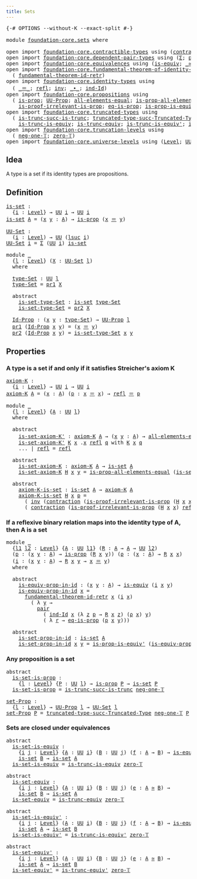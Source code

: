 ```yaml
---
title: Sets
---
```


<pre class="Agda"><a id="30" class="Symbol">{-#</a> <a id="34" class="Keyword">OPTIONS</a> <a id="42" class="Pragma">--without-K</a> <a id="54" class="Pragma">--exact-split</a> <a id="68" class="Symbol">#-}</a>

<a id="73" class="Keyword">module</a> <a id="80" href="foundation-core.sets.html" class="Module">foundation-core.sets</a> <a id="101" class="Keyword">where</a>

<a id="108" class="Keyword">open</a> <a id="113" class="Keyword">import</a> <a id="120" href="foundation-core.contractible-types.html" class="Module">foundation-core.contractible-types</a> <a id="155" class="Keyword">using</a> <a id="161" class="Symbol">(</a><a id="162" href="foundation-core.contractible-types.html#1438" class="Function">contraction</a><a id="173" class="Symbol">)</a>
<a id="175" class="Keyword">open</a> <a id="180" class="Keyword">import</a> <a id="187" href="foundation-core.dependent-pair-types.html" class="Module">foundation-core.dependent-pair-types</a> <a id="224" class="Keyword">using</a> <a id="230" class="Symbol">(</a><a id="231" href="foundation-core.dependent-pair-types.html#515" class="Record">Σ</a><a id="232" class="Symbol">;</a> <a id="234" href="foundation-core.dependent-pair-types.html#588" class="InductiveConstructor">pair</a><a id="238" class="Symbol">;</a> <a id="240" href="foundation-core.dependent-pair-types.html#605" class="Field">pr1</a><a id="243" class="Symbol">;</a> <a id="245" href="foundation-core.dependent-pair-types.html#617" class="Field">pr2</a><a id="248" class="Symbol">)</a>
<a id="250" class="Keyword">open</a> <a id="255" class="Keyword">import</a> <a id="262" href="foundation-core.equivalences.html" class="Module">foundation-core.equivalences</a> <a id="291" class="Keyword">using</a> <a id="297" class="Symbol">(</a><a id="298" href="foundation-core.equivalences.html#1556" class="Function">is-equiv</a><a id="306" class="Symbol">;</a> <a id="308" href="foundation-core.equivalences.html#1621" class="Function Operator">_≃_</a><a id="311" class="Symbol">)</a>
<a id="313" class="Keyword">open</a> <a id="318" class="Keyword">import</a> <a id="325" href="foundation-core.fundamental-theorem-of-identity-types.html" class="Module">foundation-core.fundamental-theorem-of-identity-types</a> <a id="379" class="Keyword">using</a>
  <a id="387" class="Symbol">(</a> <a id="389" href="foundation-core.fundamental-theorem-of-identity-types.html#3304" class="Function">fundamental-theorem-id-retr</a><a id="416" class="Symbol">)</a>
<a id="418" class="Keyword">open</a> <a id="423" class="Keyword">import</a> <a id="430" href="foundation-core.identity-types.html" class="Module">foundation-core.identity-types</a> <a id="461" class="Keyword">using</a>
  <a id="469" class="Symbol">(</a> <a id="471" href="foundation-core.identity-types.html#1865" class="Function Operator">_＝_</a><a id="474" class="Symbol">;</a> <a id="476" href="foundation-core.identity-types.html#1820" class="InductiveConstructor">refl</a><a id="480" class="Symbol">;</a> <a id="482" href="foundation-core.identity-types.html#2729" class="Function">inv</a><a id="485" class="Symbol">;</a> <a id="487" href="foundation-core.identity-types.html#2425" class="Function Operator">_∙_</a><a id="490" class="Symbol">;</a> <a id="492" href="foundation-core.identity-types.html#2167" class="Function">ind-Id</a><a id="498" class="Symbol">)</a>
<a id="500" class="Keyword">open</a> <a id="505" class="Keyword">import</a> <a id="512" href="foundation-core.propositions.html" class="Module">foundation-core.propositions</a> <a id="541" class="Keyword">using</a>
  <a id="549" class="Symbol">(</a> <a id="551" href="foundation-core.propositions.html#1309" class="Function">is-prop</a><a id="558" class="Symbol">;</a> <a id="560" href="foundation-core.propositions.html#1393" class="Function">UU-Prop</a><a id="567" class="Symbol">;</a> <a id="569" href="foundation-core.propositions.html#2206" class="Function">all-elements-equal</a><a id="587" class="Symbol">;</a> <a id="589" href="foundation-core.propositions.html#2405" class="Function">is-prop-all-elements-equal</a><a id="615" class="Symbol">;</a>
    <a id="621" href="foundation-core.propositions.html#3047" class="Function">is-proof-irrelevant-is-prop</a><a id="648" class="Symbol">;</a> <a id="650" href="foundation-core.propositions.html#2719" class="Function">eq-is-prop</a><a id="660" class="Symbol">;</a> <a id="662" href="foundation-core.propositions.html#4716" class="Function">is-prop-is-equiv&#39;</a><a id="679" class="Symbol">)</a>
<a id="681" class="Keyword">open</a> <a id="686" class="Keyword">import</a> <a id="693" href="foundation-core.truncated-types.html" class="Module">foundation-core.truncated-types</a> <a id="725" class="Keyword">using</a>
  <a id="733" class="Symbol">(</a> <a id="735" href="foundation-core.truncated-types.html#2371" class="Function">is-trunc-succ-is-trunc</a><a id="757" class="Symbol">;</a> <a id="759" href="foundation-core.truncated-types.html#2685" class="Function">truncated-type-succ-Truncated-Type</a><a id="793" class="Symbol">;</a>
    <a id="799" href="foundation-core.truncated-types.html#4146" class="Function">is-trunc-is-equiv</a><a id="816" class="Symbol">;</a> <a id="818" href="foundation-core.truncated-types.html#4374" class="Function">is-trunc-equiv</a><a id="832" class="Symbol">;</a> <a id="834" href="foundation-core.truncated-types.html#4580" class="Function">is-trunc-is-equiv&#39;</a><a id="852" class="Symbol">;</a> <a id="854" href="foundation-core.truncated-types.html#4901" class="Function">is-trunc-equiv&#39;</a><a id="869" class="Symbol">)</a>
<a id="871" class="Keyword">open</a> <a id="876" class="Keyword">import</a> <a id="883" href="foundation-core.truncation-levels.html" class="Module">foundation-core.truncation-levels</a> <a id="917" class="Keyword">using</a>
  <a id="925" class="Symbol">(</a> <a id="927" href="foundation-core.truncation-levels.html#448" class="Function">neg-one-𝕋</a><a id="936" class="Symbol">;</a> <a id="938" href="foundation-core.truncation-levels.html#492" class="Function">zero-𝕋</a><a id="944" class="Symbol">)</a>
<a id="946" class="Keyword">open</a> <a id="951" class="Keyword">import</a> <a id="958" href="foundation-core.universe-levels.html" class="Module">foundation-core.universe-levels</a> <a id="990" class="Keyword">using</a> <a id="996" class="Symbol">(</a><a id="997" href="Agda.Primitive.html#597" class="Postulate">Level</a><a id="1002" class="Symbol">;</a> <a id="1004" href="foundation-core.universe-levels.html#235" class="Primitive">UU</a><a id="1006" class="Symbol">;</a> <a id="1008" href="Agda.Primitive.html#810" class="Primitive Operator">_⊔_</a><a id="1011" class="Symbol">;</a> <a id="1013" href="Agda.Primitive.html#780" class="Primitive">lsuc</a><a id="1017" class="Symbol">)</a>
</pre>
## Idea

A type is a set if its identity types are propositions.

## Definition

<pre class="Agda"><a id="is-set"></a><a id="1113" href="foundation-core.sets.html#1113" class="Function">is-set</a> <a id="1120" class="Symbol">:</a>
  <a id="1124" class="Symbol">{</a><a id="1125" href="foundation-core.sets.html#1125" class="Bound">i</a> <a id="1127" class="Symbol">:</a> <a id="1129" href="Agda.Primitive.html#597" class="Postulate">Level</a><a id="1134" class="Symbol">}</a> <a id="1136" class="Symbol">→</a> <a id="1138" href="foundation-core.universe-levels.html#235" class="Primitive">UU</a> <a id="1141" href="foundation-core.sets.html#1125" class="Bound">i</a> <a id="1143" class="Symbol">→</a> <a id="1145" href="foundation-core.universe-levels.html#235" class="Primitive">UU</a> <a id="1148" href="foundation-core.sets.html#1125" class="Bound">i</a>
<a id="1150" href="foundation-core.sets.html#1113" class="Function">is-set</a> <a id="1157" href="foundation-core.sets.html#1157" class="Bound">A</a> <a id="1159" class="Symbol">=</a> <a id="1161" class="Symbol">(</a><a id="1162" href="foundation-core.sets.html#1162" class="Bound">x</a> <a id="1164" href="foundation-core.sets.html#1164" class="Bound">y</a> <a id="1166" class="Symbol">:</a> <a id="1168" href="foundation-core.sets.html#1157" class="Bound">A</a><a id="1169" class="Symbol">)</a> <a id="1171" class="Symbol">→</a> <a id="1173" href="foundation-core.propositions.html#1309" class="Function">is-prop</a> <a id="1181" class="Symbol">(</a><a id="1182" href="foundation-core.sets.html#1162" class="Bound">x</a> <a id="1184" href="foundation-core.identity-types.html#1865" class="Function Operator">＝</a> <a id="1186" href="foundation-core.sets.html#1164" class="Bound">y</a><a id="1187" class="Symbol">)</a>

<a id="UU-Set"></a><a id="1190" href="foundation-core.sets.html#1190" class="Function">UU-Set</a> <a id="1197" class="Symbol">:</a>
  <a id="1201" class="Symbol">(</a><a id="1202" href="foundation-core.sets.html#1202" class="Bound">i</a> <a id="1204" class="Symbol">:</a> <a id="1206" href="Agda.Primitive.html#597" class="Postulate">Level</a><a id="1211" class="Symbol">)</a> <a id="1213" class="Symbol">→</a> <a id="1215" href="foundation-core.universe-levels.html#235" class="Primitive">UU</a> <a id="1218" class="Symbol">(</a><a id="1219" href="Agda.Primitive.html#780" class="Primitive">lsuc</a> <a id="1224" href="foundation-core.sets.html#1202" class="Bound">i</a><a id="1225" class="Symbol">)</a>
<a id="1227" href="foundation-core.sets.html#1190" class="Function">UU-Set</a> <a id="1234" href="foundation-core.sets.html#1234" class="Bound">i</a> <a id="1236" class="Symbol">=</a> <a id="1238" href="foundation-core.dependent-pair-types.html#515" class="Record">Σ</a> <a id="1240" class="Symbol">(</a><a id="1241" href="foundation-core.universe-levels.html#235" class="Primitive">UU</a> <a id="1244" href="foundation-core.sets.html#1234" class="Bound">i</a><a id="1245" class="Symbol">)</a> <a id="1247" href="foundation-core.sets.html#1113" class="Function">is-set</a>

<a id="1255" class="Keyword">module</a> <a id="1262" href="foundation-core.sets.html#1262" class="Module">_</a>
  <a id="1266" class="Symbol">{</a><a id="1267" href="foundation-core.sets.html#1267" class="Bound">l</a> <a id="1269" class="Symbol">:</a> <a id="1271" href="Agda.Primitive.html#597" class="Postulate">Level</a><a id="1276" class="Symbol">}</a> <a id="1278" class="Symbol">(</a><a id="1279" href="foundation-core.sets.html#1279" class="Bound">X</a> <a id="1281" class="Symbol">:</a> <a id="1283" href="foundation-core.sets.html#1190" class="Function">UU-Set</a> <a id="1290" href="foundation-core.sets.html#1267" class="Bound">l</a><a id="1291" class="Symbol">)</a>
  <a id="1295" class="Keyword">where</a>

  <a id="1304" href="foundation-core.sets.html#1304" class="Function">type-Set</a> <a id="1313" class="Symbol">:</a> <a id="1315" href="foundation-core.universe-levels.html#235" class="Primitive">UU</a> <a id="1318" href="foundation-core.sets.html#1267" class="Bound">l</a>
  <a id="1322" href="foundation-core.sets.html#1304" class="Function">type-Set</a> <a id="1331" class="Symbol">=</a> <a id="1333" href="foundation-core.dependent-pair-types.html#605" class="Field">pr1</a> <a id="1337" href="foundation-core.sets.html#1279" class="Bound">X</a>

  <a id="1342" class="Keyword">abstract</a>
    <a id="1355" href="foundation-core.sets.html#1355" class="Function">is-set-type-Set</a> <a id="1371" class="Symbol">:</a> <a id="1373" href="foundation-core.sets.html#1113" class="Function">is-set</a> <a id="1380" href="foundation-core.sets.html#1304" class="Function">type-Set</a>
    <a id="1393" href="foundation-core.sets.html#1355" class="Function">is-set-type-Set</a> <a id="1409" class="Symbol">=</a> <a id="1411" href="foundation-core.dependent-pair-types.html#617" class="Field">pr2</a> <a id="1415" href="foundation-core.sets.html#1279" class="Bound">X</a>

  <a id="1420" href="foundation-core.sets.html#1420" class="Function">Id-Prop</a> <a id="1428" class="Symbol">:</a> <a id="1430" class="Symbol">(</a><a id="1431" href="foundation-core.sets.html#1431" class="Bound">x</a> <a id="1433" href="foundation-core.sets.html#1433" class="Bound">y</a> <a id="1435" class="Symbol">:</a> <a id="1437" href="foundation-core.sets.html#1304" class="Function">type-Set</a><a id="1445" class="Symbol">)</a> <a id="1447" class="Symbol">→</a> <a id="1449" href="foundation-core.propositions.html#1393" class="Function">UU-Prop</a> <a id="1457" href="foundation-core.sets.html#1267" class="Bound">l</a>
  <a id="1461" href="foundation-core.dependent-pair-types.html#605" class="Field">pr1</a> <a id="1465" class="Symbol">(</a><a id="1466" href="foundation-core.sets.html#1420" class="Function">Id-Prop</a> <a id="1474" href="foundation-core.sets.html#1474" class="Bound">x</a> <a id="1476" href="foundation-core.sets.html#1476" class="Bound">y</a><a id="1477" class="Symbol">)</a> <a id="1479" class="Symbol">=</a> <a id="1481" class="Symbol">(</a><a id="1482" href="foundation-core.sets.html#1474" class="Bound">x</a> <a id="1484" href="foundation-core.identity-types.html#1865" class="Function Operator">＝</a> <a id="1486" href="foundation-core.sets.html#1476" class="Bound">y</a><a id="1487" class="Symbol">)</a>
  <a id="1491" href="foundation-core.dependent-pair-types.html#617" class="Field">pr2</a> <a id="1495" class="Symbol">(</a><a id="1496" href="foundation-core.sets.html#1420" class="Function">Id-Prop</a> <a id="1504" href="foundation-core.sets.html#1504" class="Bound">x</a> <a id="1506" href="foundation-core.sets.html#1506" class="Bound">y</a><a id="1507" class="Symbol">)</a> <a id="1509" class="Symbol">=</a> <a id="1511" href="foundation-core.sets.html#1355" class="Function">is-set-type-Set</a> <a id="1527" href="foundation-core.sets.html#1504" class="Bound">x</a> <a id="1529" href="foundation-core.sets.html#1506" class="Bound">y</a>
</pre>
## Properties

### A type is a set if and only if it satisfies Streicher's axiom K

<pre class="Agda"><a id="axiom-K"></a><a id="1628" href="foundation-core.sets.html#1628" class="Function">axiom-K</a> <a id="1636" class="Symbol">:</a>
  <a id="1640" class="Symbol">{</a><a id="1641" href="foundation-core.sets.html#1641" class="Bound">i</a> <a id="1643" class="Symbol">:</a> <a id="1645" href="Agda.Primitive.html#597" class="Postulate">Level</a><a id="1650" class="Symbol">}</a> <a id="1652" class="Symbol">→</a> <a id="1654" href="foundation-core.universe-levels.html#235" class="Primitive">UU</a> <a id="1657" href="foundation-core.sets.html#1641" class="Bound">i</a> <a id="1659" class="Symbol">→</a> <a id="1661" href="foundation-core.universe-levels.html#235" class="Primitive">UU</a> <a id="1664" href="foundation-core.sets.html#1641" class="Bound">i</a>
<a id="1666" href="foundation-core.sets.html#1628" class="Function">axiom-K</a> <a id="1674" href="foundation-core.sets.html#1674" class="Bound">A</a> <a id="1676" class="Symbol">=</a> <a id="1678" class="Symbol">(</a><a id="1679" href="foundation-core.sets.html#1679" class="Bound">x</a> <a id="1681" class="Symbol">:</a> <a id="1683" href="foundation-core.sets.html#1674" class="Bound">A</a><a id="1684" class="Symbol">)</a> <a id="1686" class="Symbol">(</a><a id="1687" href="foundation-core.sets.html#1687" class="Bound">p</a> <a id="1689" class="Symbol">:</a> <a id="1691" href="foundation-core.sets.html#1679" class="Bound">x</a> <a id="1693" href="foundation-core.identity-types.html#1865" class="Function Operator">＝</a> <a id="1695" href="foundation-core.sets.html#1679" class="Bound">x</a><a id="1696" class="Symbol">)</a> <a id="1698" class="Symbol">→</a> <a id="1700" href="foundation-core.identity-types.html#1820" class="InductiveConstructor">refl</a> <a id="1705" href="foundation-core.identity-types.html#1865" class="Function Operator">＝</a> <a id="1707" href="foundation-core.sets.html#1687" class="Bound">p</a>

<a id="1710" class="Keyword">module</a> <a id="1717" href="foundation-core.sets.html#1717" class="Module">_</a>
  <a id="1721" class="Symbol">{</a><a id="1722" href="foundation-core.sets.html#1722" class="Bound">l</a> <a id="1724" class="Symbol">:</a> <a id="1726" href="Agda.Primitive.html#597" class="Postulate">Level</a><a id="1731" class="Symbol">}</a> <a id="1733" class="Symbol">{</a><a id="1734" href="foundation-core.sets.html#1734" class="Bound">A</a> <a id="1736" class="Symbol">:</a> <a id="1738" href="foundation-core.universe-levels.html#235" class="Primitive">UU</a> <a id="1741" href="foundation-core.sets.html#1722" class="Bound">l</a><a id="1742" class="Symbol">}</a>
  <a id="1746" class="Keyword">where</a>

  <a id="1755" class="Keyword">abstract</a>
    <a id="1768" href="foundation-core.sets.html#1768" class="Function">is-set-axiom-K&#39;</a> <a id="1784" class="Symbol">:</a> <a id="1786" href="foundation-core.sets.html#1628" class="Function">axiom-K</a> <a id="1794" href="foundation-core.sets.html#1734" class="Bound">A</a> <a id="1796" class="Symbol">→</a> <a id="1798" class="Symbol">(</a><a id="1799" href="foundation-core.sets.html#1799" class="Bound">x</a> <a id="1801" href="foundation-core.sets.html#1801" class="Bound">y</a> <a id="1803" class="Symbol">:</a> <a id="1805" href="foundation-core.sets.html#1734" class="Bound">A</a><a id="1806" class="Symbol">)</a> <a id="1808" class="Symbol">→</a> <a id="1810" href="foundation-core.propositions.html#2206" class="Function">all-elements-equal</a> <a id="1829" class="Symbol">(</a><a id="1830" href="foundation-core.sets.html#1799" class="Bound">x</a> <a id="1832" href="foundation-core.identity-types.html#1865" class="Function Operator">＝</a> <a id="1834" href="foundation-core.sets.html#1801" class="Bound">y</a><a id="1835" class="Symbol">)</a>
    <a id="1841" href="foundation-core.sets.html#1768" class="Function">is-set-axiom-K&#39;</a> <a id="1857" href="foundation-core.sets.html#1857" class="Bound">K</a> <a id="1859" href="foundation-core.sets.html#1859" class="Bound">x</a> <a id="1861" class="DottedPattern Symbol">.</a><a id="1862" href="foundation-core.sets.html#1859" class="DottedPattern Bound">x</a> <a id="1864" href="foundation-core.identity-types.html#1820" class="InductiveConstructor">refl</a> <a id="1869" href="foundation-core.sets.html#1869" class="Bound">q</a> <a id="1871" class="Keyword">with</a> <a id="1876" href="foundation-core.sets.html#1857" class="Bound">K</a> <a id="1878" href="foundation-core.sets.html#1859" class="Bound">x</a> <a id="1880" href="foundation-core.sets.html#1869" class="Bound">q</a>
    <a id="1886" class="Symbol">...</a> <a id="1890" class="Symbol">|</a> <a id="1892" href="foundation-core.identity-types.html#1820" class="InductiveConstructor">refl</a> <a id="1897" class="Symbol">=</a> <a id="1899" href="foundation-core.identity-types.html#1820" class="InductiveConstructor">refl</a>

  <a id="1907" class="Keyword">abstract</a>
    <a id="1920" href="foundation-core.sets.html#1920" class="Function">is-set-axiom-K</a> <a id="1935" class="Symbol">:</a> <a id="1937" href="foundation-core.sets.html#1628" class="Function">axiom-K</a> <a id="1945" href="foundation-core.sets.html#1734" class="Bound">A</a> <a id="1947" class="Symbol">→</a> <a id="1949" href="foundation-core.sets.html#1113" class="Function">is-set</a> <a id="1956" href="foundation-core.sets.html#1734" class="Bound">A</a>
    <a id="1962" href="foundation-core.sets.html#1920" class="Function">is-set-axiom-K</a> <a id="1977" href="foundation-core.sets.html#1977" class="Bound">H</a> <a id="1979" href="foundation-core.sets.html#1979" class="Bound">x</a> <a id="1981" href="foundation-core.sets.html#1981" class="Bound">y</a> <a id="1983" class="Symbol">=</a> <a id="1985" href="foundation-core.propositions.html#2405" class="Function">is-prop-all-elements-equal</a> <a id="2012" class="Symbol">(</a><a id="2013" href="foundation-core.sets.html#1768" class="Function">is-set-axiom-K&#39;</a> <a id="2029" href="foundation-core.sets.html#1977" class="Bound">H</a> <a id="2031" href="foundation-core.sets.html#1979" class="Bound">x</a> <a id="2033" href="foundation-core.sets.html#1981" class="Bound">y</a><a id="2034" class="Symbol">)</a> 

  <a id="2040" class="Keyword">abstract</a>
    <a id="2053" href="foundation-core.sets.html#2053" class="Function">axiom-K-is-set</a> <a id="2068" class="Symbol">:</a> <a id="2070" href="foundation-core.sets.html#1113" class="Function">is-set</a> <a id="2077" href="foundation-core.sets.html#1734" class="Bound">A</a> <a id="2079" class="Symbol">→</a> <a id="2081" href="foundation-core.sets.html#1628" class="Function">axiom-K</a> <a id="2089" href="foundation-core.sets.html#1734" class="Bound">A</a>
    <a id="2095" href="foundation-core.sets.html#2053" class="Function">axiom-K-is-set</a> <a id="2110" href="foundation-core.sets.html#2110" class="Bound">H</a> <a id="2112" href="foundation-core.sets.html#2112" class="Bound">x</a> <a id="2114" href="foundation-core.sets.html#2114" class="Bound">p</a> <a id="2116" class="Symbol">=</a>
      <a id="2124" class="Symbol">(</a> <a id="2126" href="foundation-core.identity-types.html#2729" class="Function">inv</a> <a id="2130" class="Symbol">(</a><a id="2131" href="foundation-core.contractible-types.html#1438" class="Function">contraction</a> <a id="2143" class="Symbol">(</a><a id="2144" href="foundation-core.propositions.html#3047" class="Function">is-proof-irrelevant-is-prop</a> <a id="2172" class="Symbol">(</a><a id="2173" href="foundation-core.sets.html#2110" class="Bound">H</a> <a id="2175" href="foundation-core.sets.html#2112" class="Bound">x</a> <a id="2177" href="foundation-core.sets.html#2112" class="Bound">x</a><a id="2178" class="Symbol">)</a> <a id="2180" href="foundation-core.identity-types.html#1820" class="InductiveConstructor">refl</a><a id="2184" class="Symbol">)</a> <a id="2186" href="foundation-core.identity-types.html#1820" class="InductiveConstructor">refl</a><a id="2190" class="Symbol">))</a> <a id="2193" href="foundation-core.identity-types.html#2425" class="Function Operator">∙</a> 
      <a id="2202" class="Symbol">(</a> <a id="2204" href="foundation-core.contractible-types.html#1438" class="Function">contraction</a> <a id="2216" class="Symbol">(</a><a id="2217" href="foundation-core.propositions.html#3047" class="Function">is-proof-irrelevant-is-prop</a> <a id="2245" class="Symbol">(</a><a id="2246" href="foundation-core.sets.html#2110" class="Bound">H</a> <a id="2248" href="foundation-core.sets.html#2112" class="Bound">x</a> <a id="2250" href="foundation-core.sets.html#2112" class="Bound">x</a><a id="2251" class="Symbol">)</a> <a id="2253" href="foundation-core.identity-types.html#1820" class="InductiveConstructor">refl</a><a id="2257" class="Symbol">)</a> <a id="2259" href="foundation-core.sets.html#2114" class="Bound">p</a><a id="2260" class="Symbol">)</a>
</pre>
### If a reflexive binary relation maps into the identity type of A, then A is a set

<pre class="Agda"><a id="2357" class="Keyword">module</a> <a id="2364" href="foundation-core.sets.html#2364" class="Module">_</a>
  <a id="2368" class="Symbol">{</a><a id="2369" href="foundation-core.sets.html#2369" class="Bound">l1</a> <a id="2372" href="foundation-core.sets.html#2372" class="Bound">l2</a> <a id="2375" class="Symbol">:</a> <a id="2377" href="Agda.Primitive.html#597" class="Postulate">Level</a><a id="2382" class="Symbol">}</a> <a id="2384" class="Symbol">{</a><a id="2385" href="foundation-core.sets.html#2385" class="Bound">A</a> <a id="2387" class="Symbol">:</a> <a id="2389" href="foundation-core.universe-levels.html#235" class="Primitive">UU</a> <a id="2392" href="foundation-core.sets.html#2369" class="Bound">l1</a><a id="2394" class="Symbol">}</a> <a id="2396" class="Symbol">(</a><a id="2397" href="foundation-core.sets.html#2397" class="Bound">R</a> <a id="2399" class="Symbol">:</a> <a id="2401" href="foundation-core.sets.html#2385" class="Bound">A</a> <a id="2403" class="Symbol">→</a> <a id="2405" href="foundation-core.sets.html#2385" class="Bound">A</a> <a id="2407" class="Symbol">→</a> <a id="2409" href="foundation-core.universe-levels.html#235" class="Primitive">UU</a> <a id="2412" href="foundation-core.sets.html#2372" class="Bound">l2</a><a id="2414" class="Symbol">)</a>
  <a id="2418" class="Symbol">(</a><a id="2419" href="foundation-core.sets.html#2419" class="Bound">p</a> <a id="2421" class="Symbol">:</a> <a id="2423" class="Symbol">(</a><a id="2424" href="foundation-core.sets.html#2424" class="Bound">x</a> <a id="2426" href="foundation-core.sets.html#2426" class="Bound">y</a> <a id="2428" class="Symbol">:</a> <a id="2430" href="foundation-core.sets.html#2385" class="Bound">A</a><a id="2431" class="Symbol">)</a> <a id="2433" class="Symbol">→</a> <a id="2435" href="foundation-core.propositions.html#1309" class="Function">is-prop</a> <a id="2443" class="Symbol">(</a><a id="2444" href="foundation-core.sets.html#2397" class="Bound">R</a> <a id="2446" href="foundation-core.sets.html#2424" class="Bound">x</a> <a id="2448" href="foundation-core.sets.html#2426" class="Bound">y</a><a id="2449" class="Symbol">))</a> <a id="2452" class="Symbol">(</a><a id="2453" href="foundation-core.sets.html#2453" class="Bound">ρ</a> <a id="2455" class="Symbol">:</a> <a id="2457" class="Symbol">(</a><a id="2458" href="foundation-core.sets.html#2458" class="Bound">x</a> <a id="2460" class="Symbol">:</a> <a id="2462" href="foundation-core.sets.html#2385" class="Bound">A</a><a id="2463" class="Symbol">)</a> <a id="2465" class="Symbol">→</a> <a id="2467" href="foundation-core.sets.html#2397" class="Bound">R</a> <a id="2469" href="foundation-core.sets.html#2458" class="Bound">x</a> <a id="2471" href="foundation-core.sets.html#2458" class="Bound">x</a><a id="2472" class="Symbol">)</a>
  <a id="2476" class="Symbol">(</a><a id="2477" href="foundation-core.sets.html#2477" class="Bound">i</a> <a id="2479" class="Symbol">:</a> <a id="2481" class="Symbol">(</a><a id="2482" href="foundation-core.sets.html#2482" class="Bound">x</a> <a id="2484" href="foundation-core.sets.html#2484" class="Bound">y</a> <a id="2486" class="Symbol">:</a> <a id="2488" href="foundation-core.sets.html#2385" class="Bound">A</a><a id="2489" class="Symbol">)</a> <a id="2491" class="Symbol">→</a> <a id="2493" href="foundation-core.sets.html#2397" class="Bound">R</a> <a id="2495" href="foundation-core.sets.html#2482" class="Bound">x</a> <a id="2497" href="foundation-core.sets.html#2484" class="Bound">y</a> <a id="2499" class="Symbol">→</a> <a id="2501" href="foundation-core.sets.html#2482" class="Bound">x</a> <a id="2503" href="foundation-core.identity-types.html#1865" class="Function Operator">＝</a> <a id="2505" href="foundation-core.sets.html#2484" class="Bound">y</a><a id="2506" class="Symbol">)</a>
  <a id="2510" class="Keyword">where</a>

  <a id="2519" class="Keyword">abstract</a>
    <a id="2532" href="foundation-core.sets.html#2532" class="Function">is-equiv-prop-in-id</a> <a id="2552" class="Symbol">:</a> <a id="2554" class="Symbol">(</a><a id="2555" href="foundation-core.sets.html#2555" class="Bound">x</a> <a id="2557" href="foundation-core.sets.html#2557" class="Bound">y</a> <a id="2559" class="Symbol">:</a> <a id="2561" href="foundation-core.sets.html#2385" class="Bound">A</a><a id="2562" class="Symbol">)</a> <a id="2564" class="Symbol">→</a> <a id="2566" href="foundation-core.equivalences.html#1556" class="Function">is-equiv</a> <a id="2575" class="Symbol">(</a><a id="2576" href="foundation-core.sets.html#2477" class="Bound">i</a> <a id="2578" href="foundation-core.sets.html#2555" class="Bound">x</a> <a id="2580" href="foundation-core.sets.html#2557" class="Bound">y</a><a id="2581" class="Symbol">)</a>
    <a id="2587" href="foundation-core.sets.html#2532" class="Function">is-equiv-prop-in-id</a> <a id="2607" href="foundation-core.sets.html#2607" class="Bound">x</a> <a id="2609" class="Symbol">=</a>
      <a id="2617" href="foundation-core.fundamental-theorem-of-identity-types.html#3304" class="Function">fundamental-theorem-id-retr</a> <a id="2645" href="foundation-core.sets.html#2607" class="Bound">x</a> <a id="2647" class="Symbol">(</a><a id="2648" href="foundation-core.sets.html#2477" class="Bound">i</a> <a id="2650" href="foundation-core.sets.html#2607" class="Bound">x</a><a id="2651" class="Symbol">)</a>
        <a id="2661" class="Symbol">(</a> <a id="2663" class="Symbol">λ</a> <a id="2665" href="foundation-core.sets.html#2665" class="Bound">y</a> <a id="2667" class="Symbol">→</a>
          <a id="2679" href="foundation-core.dependent-pair-types.html#588" class="InductiveConstructor">pair</a>
            <a id="2696" class="Symbol">(</a> <a id="2698" href="foundation-core.identity-types.html#2167" class="Function">ind-Id</a> <a id="2705" href="foundation-core.sets.html#2607" class="Bound">x</a> <a id="2707" class="Symbol">(λ</a> <a id="2710" href="foundation-core.sets.html#2710" class="Bound">z</a> <a id="2712" href="foundation-core.sets.html#2712" class="Bound">p</a> <a id="2714" class="Symbol">→</a> <a id="2716" href="foundation-core.sets.html#2397" class="Bound">R</a> <a id="2718" href="foundation-core.sets.html#2607" class="Bound">x</a> <a id="2720" href="foundation-core.sets.html#2710" class="Bound">z</a><a id="2721" class="Symbol">)</a> <a id="2723" class="Symbol">(</a><a id="2724" href="foundation-core.sets.html#2453" class="Bound">ρ</a> <a id="2726" href="foundation-core.sets.html#2607" class="Bound">x</a><a id="2727" class="Symbol">)</a> <a id="2729" href="foundation-core.sets.html#2665" class="Bound">y</a><a id="2730" class="Symbol">)</a>
            <a id="2744" class="Symbol">(</a> <a id="2746" class="Symbol">λ</a> <a id="2748" href="foundation-core.sets.html#2748" class="Bound">r</a> <a id="2750" class="Symbol">→</a> <a id="2752" href="foundation-core.propositions.html#2719" class="Function">eq-is-prop</a> <a id="2763" class="Symbol">(</a><a id="2764" href="foundation-core.sets.html#2419" class="Bound">p</a> <a id="2766" href="foundation-core.sets.html#2607" class="Bound">x</a> <a id="2768" href="foundation-core.sets.html#2665" class="Bound">y</a><a id="2769" class="Symbol">)))</a>

  <a id="2776" class="Keyword">abstract</a>
    <a id="2789" href="foundation-core.sets.html#2789" class="Function">is-set-prop-in-id</a> <a id="2807" class="Symbol">:</a> <a id="2809" href="foundation-core.sets.html#1113" class="Function">is-set</a> <a id="2816" href="foundation-core.sets.html#2385" class="Bound">A</a>
    <a id="2822" href="foundation-core.sets.html#2789" class="Function">is-set-prop-in-id</a> <a id="2840" href="foundation-core.sets.html#2840" class="Bound">x</a> <a id="2842" href="foundation-core.sets.html#2842" class="Bound">y</a> <a id="2844" class="Symbol">=</a> <a id="2846" href="foundation-core.propositions.html#4716" class="Function">is-prop-is-equiv&#39;</a> <a id="2864" class="Symbol">(</a><a id="2865" href="foundation-core.sets.html#2532" class="Function">is-equiv-prop-in-id</a> <a id="2885" href="foundation-core.sets.html#2840" class="Bound">x</a> <a id="2887" href="foundation-core.sets.html#2842" class="Bound">y</a><a id="2888" class="Symbol">)</a> <a id="2890" class="Symbol">(</a><a id="2891" href="foundation-core.sets.html#2419" class="Bound">p</a> <a id="2893" href="foundation-core.sets.html#2840" class="Bound">x</a> <a id="2895" href="foundation-core.sets.html#2842" class="Bound">y</a><a id="2896" class="Symbol">)</a>
</pre>
### Any proposition is a set

<pre class="Agda"><a id="2941" class="Keyword">abstract</a>
  <a id="is-set-is-prop"></a><a id="2952" href="foundation-core.sets.html#2952" class="Function">is-set-is-prop</a> <a id="2967" class="Symbol">:</a>
    <a id="2973" class="Symbol">{</a><a id="2974" href="foundation-core.sets.html#2974" class="Bound">l</a> <a id="2976" class="Symbol">:</a> <a id="2978" href="Agda.Primitive.html#597" class="Postulate">Level</a><a id="2983" class="Symbol">}</a> <a id="2985" class="Symbol">{</a><a id="2986" href="foundation-core.sets.html#2986" class="Bound">P</a> <a id="2988" class="Symbol">:</a> <a id="2990" href="foundation-core.universe-levels.html#235" class="Primitive">UU</a> <a id="2993" href="foundation-core.sets.html#2974" class="Bound">l</a><a id="2994" class="Symbol">}</a> <a id="2996" class="Symbol">→</a> <a id="2998" href="foundation-core.propositions.html#1309" class="Function">is-prop</a> <a id="3006" href="foundation-core.sets.html#2986" class="Bound">P</a> <a id="3008" class="Symbol">→</a> <a id="3010" href="foundation-core.sets.html#1113" class="Function">is-set</a> <a id="3017" href="foundation-core.sets.html#2986" class="Bound">P</a>
  <a id="3021" href="foundation-core.sets.html#2952" class="Function">is-set-is-prop</a> <a id="3036" class="Symbol">=</a> <a id="3038" href="foundation-core.truncated-types.html#2371" class="Function">is-trunc-succ-is-trunc</a> <a id="3061" href="foundation-core.truncation-levels.html#448" class="Function">neg-one-𝕋</a>

<a id="set-Prop"></a><a id="3072" href="foundation-core.sets.html#3072" class="Function">set-Prop</a> <a id="3081" class="Symbol">:</a>
  <a id="3085" class="Symbol">{</a><a id="3086" href="foundation-core.sets.html#3086" class="Bound">l</a> <a id="3088" class="Symbol">:</a> <a id="3090" href="Agda.Primitive.html#597" class="Postulate">Level</a><a id="3095" class="Symbol">}</a> <a id="3097" class="Symbol">→</a> <a id="3099" href="foundation-core.propositions.html#1393" class="Function">UU-Prop</a> <a id="3107" href="foundation-core.sets.html#3086" class="Bound">l</a> <a id="3109" class="Symbol">→</a> <a id="3111" href="foundation-core.sets.html#1190" class="Function">UU-Set</a> <a id="3118" href="foundation-core.sets.html#3086" class="Bound">l</a>
<a id="3120" href="foundation-core.sets.html#3072" class="Function">set-Prop</a> <a id="3129" href="foundation-core.sets.html#3129" class="Bound">P</a> <a id="3131" class="Symbol">=</a> <a id="3133" href="foundation-core.truncated-types.html#2685" class="Function">truncated-type-succ-Truncated-Type</a> <a id="3168" href="foundation-core.truncation-levels.html#448" class="Function">neg-one-𝕋</a> <a id="3178" href="foundation-core.sets.html#3129" class="Bound">P</a>
</pre>
### Sets are closed under equivalences

<pre class="Agda"><a id="3233" class="Keyword">abstract</a>
  <a id="is-set-is-equiv"></a><a id="3244" href="foundation-core.sets.html#3244" class="Function">is-set-is-equiv</a> <a id="3260" class="Symbol">:</a>
    <a id="3266" class="Symbol">{</a><a id="3267" href="foundation-core.sets.html#3267" class="Bound">i</a> <a id="3269" href="foundation-core.sets.html#3269" class="Bound">j</a> <a id="3271" class="Symbol">:</a> <a id="3273" href="Agda.Primitive.html#597" class="Postulate">Level</a><a id="3278" class="Symbol">}</a> <a id="3280" class="Symbol">{</a><a id="3281" href="foundation-core.sets.html#3281" class="Bound">A</a> <a id="3283" class="Symbol">:</a> <a id="3285" href="foundation-core.universe-levels.html#235" class="Primitive">UU</a> <a id="3288" href="foundation-core.sets.html#3267" class="Bound">i</a><a id="3289" class="Symbol">}</a> <a id="3291" class="Symbol">(</a><a id="3292" href="foundation-core.sets.html#3292" class="Bound">B</a> <a id="3294" class="Symbol">:</a> <a id="3296" href="foundation-core.universe-levels.html#235" class="Primitive">UU</a> <a id="3299" href="foundation-core.sets.html#3269" class="Bound">j</a><a id="3300" class="Symbol">)</a> <a id="3302" class="Symbol">(</a><a id="3303" href="foundation-core.sets.html#3303" class="Bound">f</a> <a id="3305" class="Symbol">:</a> <a id="3307" href="foundation-core.sets.html#3281" class="Bound">A</a> <a id="3309" class="Symbol">→</a> <a id="3311" href="foundation-core.sets.html#3292" class="Bound">B</a><a id="3312" class="Symbol">)</a> <a id="3314" class="Symbol">→</a> <a id="3316" href="foundation-core.equivalences.html#1556" class="Function">is-equiv</a> <a id="3325" href="foundation-core.sets.html#3303" class="Bound">f</a> <a id="3327" class="Symbol">→</a>
    <a id="3333" href="foundation-core.sets.html#1113" class="Function">is-set</a> <a id="3340" href="foundation-core.sets.html#3292" class="Bound">B</a> <a id="3342" class="Symbol">→</a> <a id="3344" href="foundation-core.sets.html#1113" class="Function">is-set</a> <a id="3351" href="foundation-core.sets.html#3281" class="Bound">A</a>
  <a id="3355" href="foundation-core.sets.html#3244" class="Function">is-set-is-equiv</a> <a id="3371" class="Symbol">=</a> <a id="3373" href="foundation-core.truncated-types.html#4146" class="Function">is-trunc-is-equiv</a> <a id="3391" href="foundation-core.truncation-levels.html#492" class="Function">zero-𝕋</a>

<a id="3399" class="Keyword">abstract</a>
  <a id="is-set-equiv"></a><a id="3410" href="foundation-core.sets.html#3410" class="Function">is-set-equiv</a> <a id="3423" class="Symbol">:</a>
    <a id="3429" class="Symbol">{</a><a id="3430" href="foundation-core.sets.html#3430" class="Bound">i</a> <a id="3432" href="foundation-core.sets.html#3432" class="Bound">j</a> <a id="3434" class="Symbol">:</a> <a id="3436" href="Agda.Primitive.html#597" class="Postulate">Level</a><a id="3441" class="Symbol">}</a> <a id="3443" class="Symbol">{</a><a id="3444" href="foundation-core.sets.html#3444" class="Bound">A</a> <a id="3446" class="Symbol">:</a> <a id="3448" href="foundation-core.universe-levels.html#235" class="Primitive">UU</a> <a id="3451" href="foundation-core.sets.html#3430" class="Bound">i</a><a id="3452" class="Symbol">}</a> <a id="3454" class="Symbol">(</a><a id="3455" href="foundation-core.sets.html#3455" class="Bound">B</a> <a id="3457" class="Symbol">:</a> <a id="3459" href="foundation-core.universe-levels.html#235" class="Primitive">UU</a> <a id="3462" href="foundation-core.sets.html#3432" class="Bound">j</a><a id="3463" class="Symbol">)</a> <a id="3465" class="Symbol">(</a><a id="3466" href="foundation-core.sets.html#3466" class="Bound">e</a> <a id="3468" class="Symbol">:</a> <a id="3470" href="foundation-core.sets.html#3444" class="Bound">A</a> <a id="3472" href="foundation-core.equivalences.html#1621" class="Function Operator">≃</a> <a id="3474" href="foundation-core.sets.html#3455" class="Bound">B</a><a id="3475" class="Symbol">)</a> <a id="3477" class="Symbol">→</a>
    <a id="3483" href="foundation-core.sets.html#1113" class="Function">is-set</a> <a id="3490" href="foundation-core.sets.html#3455" class="Bound">B</a> <a id="3492" class="Symbol">→</a> <a id="3494" href="foundation-core.sets.html#1113" class="Function">is-set</a> <a id="3501" href="foundation-core.sets.html#3444" class="Bound">A</a>
  <a id="3505" href="foundation-core.sets.html#3410" class="Function">is-set-equiv</a> <a id="3518" class="Symbol">=</a> <a id="3520" href="foundation-core.truncated-types.html#4374" class="Function">is-trunc-equiv</a> <a id="3535" href="foundation-core.truncation-levels.html#492" class="Function">zero-𝕋</a>

<a id="3543" class="Keyword">abstract</a>
  <a id="is-set-is-equiv&#39;"></a><a id="3554" href="foundation-core.sets.html#3554" class="Function">is-set-is-equiv&#39;</a> <a id="3571" class="Symbol">:</a>
    <a id="3577" class="Symbol">{</a><a id="3578" href="foundation-core.sets.html#3578" class="Bound">i</a> <a id="3580" href="foundation-core.sets.html#3580" class="Bound">j</a> <a id="3582" class="Symbol">:</a> <a id="3584" href="Agda.Primitive.html#597" class="Postulate">Level</a><a id="3589" class="Symbol">}</a> <a id="3591" class="Symbol">(</a><a id="3592" href="foundation-core.sets.html#3592" class="Bound">A</a> <a id="3594" class="Symbol">:</a> <a id="3596" href="foundation-core.universe-levels.html#235" class="Primitive">UU</a> <a id="3599" href="foundation-core.sets.html#3578" class="Bound">i</a><a id="3600" class="Symbol">)</a> <a id="3602" class="Symbol">{</a><a id="3603" href="foundation-core.sets.html#3603" class="Bound">B</a> <a id="3605" class="Symbol">:</a> <a id="3607" href="foundation-core.universe-levels.html#235" class="Primitive">UU</a> <a id="3610" href="foundation-core.sets.html#3580" class="Bound">j</a><a id="3611" class="Symbol">}</a> <a id="3613" class="Symbol">(</a><a id="3614" href="foundation-core.sets.html#3614" class="Bound">f</a> <a id="3616" class="Symbol">:</a> <a id="3618" href="foundation-core.sets.html#3592" class="Bound">A</a> <a id="3620" class="Symbol">→</a> <a id="3622" href="foundation-core.sets.html#3603" class="Bound">B</a><a id="3623" class="Symbol">)</a> <a id="3625" class="Symbol">→</a> <a id="3627" href="foundation-core.equivalences.html#1556" class="Function">is-equiv</a> <a id="3636" href="foundation-core.sets.html#3614" class="Bound">f</a> <a id="3638" class="Symbol">→</a>
    <a id="3644" href="foundation-core.sets.html#1113" class="Function">is-set</a> <a id="3651" href="foundation-core.sets.html#3592" class="Bound">A</a> <a id="3653" class="Symbol">→</a> <a id="3655" href="foundation-core.sets.html#1113" class="Function">is-set</a> <a id="3662" href="foundation-core.sets.html#3603" class="Bound">B</a>
  <a id="3666" href="foundation-core.sets.html#3554" class="Function">is-set-is-equiv&#39;</a> <a id="3683" class="Symbol">=</a> <a id="3685" href="foundation-core.truncated-types.html#4580" class="Function">is-trunc-is-equiv&#39;</a> <a id="3704" href="foundation-core.truncation-levels.html#492" class="Function">zero-𝕋</a>

<a id="3712" class="Keyword">abstract</a>
  <a id="is-set-equiv&#39;"></a><a id="3723" href="foundation-core.sets.html#3723" class="Function">is-set-equiv&#39;</a> <a id="3737" class="Symbol">:</a>
    <a id="3743" class="Symbol">{</a><a id="3744" href="foundation-core.sets.html#3744" class="Bound">i</a> <a id="3746" href="foundation-core.sets.html#3746" class="Bound">j</a> <a id="3748" class="Symbol">:</a> <a id="3750" href="Agda.Primitive.html#597" class="Postulate">Level</a><a id="3755" class="Symbol">}</a> <a id="3757" class="Symbol">(</a><a id="3758" href="foundation-core.sets.html#3758" class="Bound">A</a> <a id="3760" class="Symbol">:</a> <a id="3762" href="foundation-core.universe-levels.html#235" class="Primitive">UU</a> <a id="3765" href="foundation-core.sets.html#3744" class="Bound">i</a><a id="3766" class="Symbol">)</a> <a id="3768" class="Symbol">{</a><a id="3769" href="foundation-core.sets.html#3769" class="Bound">B</a> <a id="3771" class="Symbol">:</a> <a id="3773" href="foundation-core.universe-levels.html#235" class="Primitive">UU</a> <a id="3776" href="foundation-core.sets.html#3746" class="Bound">j</a><a id="3777" class="Symbol">}</a> <a id="3779" class="Symbol">(</a><a id="3780" href="foundation-core.sets.html#3780" class="Bound">e</a> <a id="3782" class="Symbol">:</a> <a id="3784" href="foundation-core.sets.html#3758" class="Bound">A</a> <a id="3786" href="foundation-core.equivalences.html#1621" class="Function Operator">≃</a> <a id="3788" href="foundation-core.sets.html#3769" class="Bound">B</a><a id="3789" class="Symbol">)</a> <a id="3791" class="Symbol">→</a>
    <a id="3797" href="foundation-core.sets.html#1113" class="Function">is-set</a> <a id="3804" href="foundation-core.sets.html#3758" class="Bound">A</a> <a id="3806" class="Symbol">→</a> <a id="3808" href="foundation-core.sets.html#1113" class="Function">is-set</a> <a id="3815" href="foundation-core.sets.html#3769" class="Bound">B</a>
  <a id="3819" href="foundation-core.sets.html#3723" class="Function">is-set-equiv&#39;</a> <a id="3833" class="Symbol">=</a> <a id="3835" href="foundation-core.truncated-types.html#4901" class="Function">is-trunc-equiv&#39;</a> <a id="3851" href="foundation-core.truncation-levels.html#492" class="Function">zero-𝕋</a>
</pre>